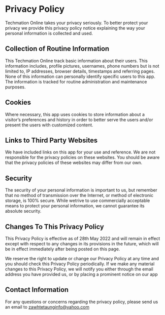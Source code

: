 # Privacy Policy

Techmation Online takes your privacy seriously. To better protect your privacy we provide this privacy policy notice explaining the way your personal information is collected and used.


## Collection of Routine Information

This Techmation Online track basic information about their users. This information includes, profile pictures, usernames, phone numbers but is not limited to, IP addresses, browser details, timestamps and referring pages. None of this information can personally identify specific users to this app. The information is tracked for routine administration and maintenance purposes.


## Cookies

Where necessary, this app uses cookies to store information about a visitor’s preferences and history in order to better serve the users and/or present the users with customized content.


## Links to Third Party Websites

We have included links on this app for your use and reference. We are not responsible for the privacy policies on these websites. You should be aware that the privacy policies of these websites may differ from our own.


## Security

The security of your personal information is important to us, but remember that no method of transmission over the Internet, or method of electronic storage, is 100% secure. While wetrive to use commercially acceptable means to protect your personal information, we cannot guarantee its absolute security.


## Changes To This Privacy Policy

This Privacy Policy is effective as of 28th May 2022 and will remain in effect except with respect to any changes in its provisions in the future, which will be in effect immediately after being posted on this page.

We reserve the right to update or change our Privacy Policy at any time and you should check this Privacy Policy periodically. If we make any material changes to this Privacy Policy, we will notify you either through the email address you have provided us, or by placing a prominent notice on our app


## Contact Information

For any questions or concerns regarding the privacy policy, please send us an email to zawhtetaunginfo@yahoo.com
